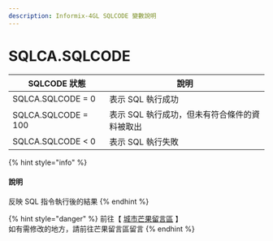 ```yaml
---
description: Informix-4GL SQLCODE 變數說明
---
```


# SQLCA.SQLCODE

| SQLCODE 狀態          | 說明                        |
| ------------------- | ------------------------- |
| SQLCA.SQLCODE = 0   | 表示 SQL 執行成功               |
| SQLCA.SQLCODE = 100 | 表示 SQL 執行成功，但未有符合條件的資料被取出 |
| SQLCA.SQLCODE < 0   | 表示 SQL 執行失敗               |

{% hint style="info" %}
#### 說明

反映 SQL 指令執行後的結果
{% endhint %}

{% hint style="danger" %}
前往【 [城市芒果留言區](https://give0714.pixnet.net/blog/post/45999613-informix-4gl-%E7%B3%BB%E7%B5%B1%E5%85%A7%E5%AE%9A%E7%B8%BD%E9%AB%94%E8%AE%8A%E6%95%B8-sqlca-\(-%E4%BA%8C-\)) 】\
如有需修改的地方，請前往芒果留言區留言
{% endhint %}

